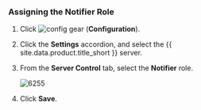 ### Assigning the Notifier Role

1.  Click ![config gear](../images/config-gear.png) (**Configuration**).

2.  Click the **Settings** accordion, and select the {{ site.data.product.title_short }}
    server.

3.  From the **Server Control** tab, select the **Notifier** role.

    ![6255](../images/6255.png)

4.  Click **Save**.
